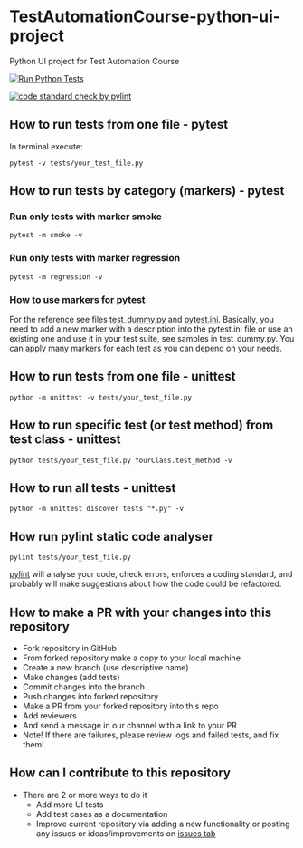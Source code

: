 # TestAutomationCourse-python-ui-project

Python UI project for Test Automation Course

[![Run Python Tests](https://github.com/BurhanH/TestAutomationCourse-python-ui-project/actions/workflows/run_tests.yml/badge.svg?branch=main)](https://github.com/BurhanH/TestAutomationCourse-python-ui-project/actions/workflows/run_tests.yml)

[![code standard check by pylint](https://github.com/BurhanH/TestAutomationCourse-python-ui-project/actions/workflows/code-standard-checker.yml/badge.svg)](https://github.com/BurhanH/TestAutomationCourse-python-ui-project/actions/workflows/code-standard-checker.yml)

## How to run tests from one file - pytest

In terminal execute:
```
pytest -v tests/your_test_file.py
```

## How to run tests by category (markers) - pytest

### Run only tests with marker smoke
```
pytest -m smoke -v
```
### Run only tests with marker regression
```
pytest -m regression -v
```
### How to use markers for pytest
For the reference see files [test_dummy.py](tests/test_dummy.py) and [pytest.ini](pytest.ini).
Basically, you need to add a new marker with a description into the pytest.ini file or use an existing one and use it in your test suite, see samples in test_dummy.py.
You can apply many markers for each test as you can depend on your needs.

## How to run tests from one file - unittest
```
python -m unittest -v tests/your_test_file.py
```

## How to run specific test (or test method) from test class - unittest
```
python tests/your_test_file.py YourClass.test_method -v
```

## How to run all tests - unittest
```
python -m unittest discover tests "*.py" -v
```

## How run pylint static code analyser
```
pylint tests/your_test_file.py 
```
[pylint](https://pylint.pycqa.org/) will analyse your code, check errors, enforces a coding standard, and
probably will make suggestions about how the code could be refactored.

## How to make a PR with your changes into this repository

- Fork repository in GitHub
- From forked repository make a copy to your local machine
- Create a new branch (use descriptive name)
- Make changes (add tests)
- Commit changes into the branch
- Push changes into forked repository
- Make a PR from your forked repository into this repo
- Add reviewers 
- And send a message in our channel with a link to your PR
- Note! If there are failures, please review logs and failed tests, and fix them!

## How can I contribute to this repository

- There are 2 or more ways to do it
  - Add more UI tests
  - Add test cases as a documentation
  - Improve current repository via adding a new functionality or posting any issues or ideas/improvements on [issues tab](https://github.com/BurhanH/TestAutomationCourse-python-ui-project/issues)
